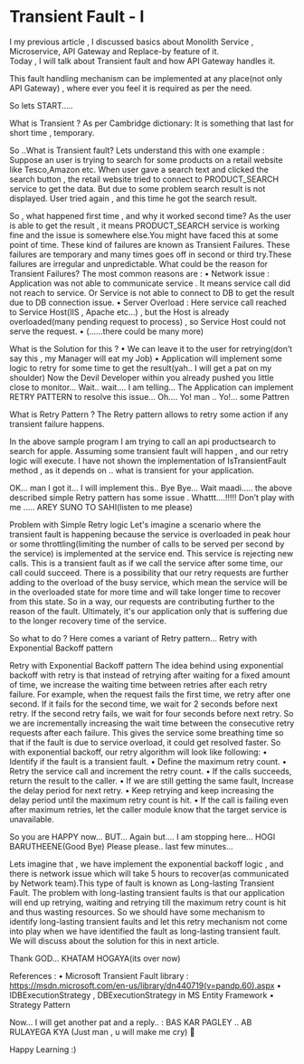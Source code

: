 # Transient Fault - I #  

I my previous article , I discussed basics about Monolith Service , Microservice, API Gateway and Replace-by feature of it.  
Today , I will talk about Transient fault and how API Gateway handles it. 

This fault handling mechanism can be implemented at any place(not only API Gateway) , where ever you feel it is required as per the need.  

So lets START…..  

What is Transient ?
As per Cambridge dictionary: It is something that last for short time , temporary.

So ..What is Transient fault?
Lets understand this with one example :
Suppose an user is trying to search for some products on a retail website like Tesco,Amazon etc.
When user gave a search text and clicked the search button , the retail website tried to connect to PRODUCT_SEARCH service to get the data.
But due to some problem search result is not displayed.
User tried again , and this time he got the search result.

So , what happened first time , and why it worked second time?
As the user is able to get the result , it means PRODUCT_SEARCH service is working fine and the issue is somewhere else.You might have faced this at some point of time.
These kind of failures are known as Transient Failures. These failures are temporary and many times goes off in second or third try.These failures are irregular and unpredictable.
What could be the reason for Transient Failures?
The most common reasons are :
•	Network issue : Application was not able to communicate service . It means service call did not reach to service. Or Service is not able to connect to DB to get the result due to DB connection issue.
•	Server Overload : Here service call reached to Service Host(IIS , Apache etc…) , but the Host is already overloaded(many pending request to process) , so Service Host could not serve the request.
•	(……there could be many more)

What is the Solution for this ?
•	We can leave it to the user for retrying(don’t say this , my Manager will eat my Job)
•	Application will implement some logic to retry for some time to get the result(yah.. I will get a pat on my shoulder)
Now the Devil Developer within you already pushed you little close to monitor…
Wait.. wait…. I am telling…
The Application can implement RETRY PATTERN to resolve this issue…
Oh…. Yo! man .. Yo!… some Pattren

What is Retry Pattern ?
The Retry pattern allows to retry some action if any transient failure happens.

In the above sample program I am trying to call an api productsearch to search for apple.
Assuming some transient fault will happen , and our retry logic will execute.
I have not shown the implementation of IsTransientFault method , as it depends on .. what is transient for your application.

OK… man I got it… I will implement this.. Bye Bye…
Wait maadi….. the above described simple Retry pattern has some issue . 
Whattt….!!!!! Don’t play with me ..…
AREY SUNO TO SAHI(listen to me please)

Problem with Simple Retry logic
Let's imagine a scenario where the transient fault is happening because the service is overloaded in peak hour or some throttling(limiting the number of calls to be served per second by the service) is implemented at the service end. 
This service is rejecting new calls. This is a transient fault as if we call the service after some time, our call could succeed. 
There is a possibility that our retry requests are further adding to the overload of the busy service, which mean the service will be in the overloaded state for more time and will take longer time to recover from this state.
So in a way, our requests are contributing further to the reason of the fault. Ultimately, it's our application only that is suffering due to the longer recovery time of the service.

So what to do ?
Here comes a variant of Retry pattern… Retry with Exponential Backoff pattern

Retry with Exponential Backoff pattern
The idea behind using exponential backoff with retry is that instead of retrying after waiting for a fixed amount of time, we increase the waiting time between retries after each retry failure.
For example, when the request fails the first time, we retry after one second. If it fails for the second time, we wait for 2 seconds before next retry. 
If the second retry fails, we wait for four seconds before next retry. So we are incrementally increasing the wait time between the consecutive retry requests after each failure. 
This gives the service some breathing time so that if the fault is due to service overload, it could get resolved faster.
So with exponential backoff, our retry algorithm will look like following:
•	Identify if the fault is a transient fault.
•	Define the maximum retry count.
•	Retry the service call and increment the retry count.
•	If the calls succeeds, return the result to the caller.
•	If we are still getting the same fault, Increase the delay period for next retry.
•	Keep retrying and keep increasing the delay period until the maximum retry count is hit.
•	If the call is failing even after maximum retries, let the caller module know that the target service is unavailable.

So you are HAPPY now…
BUT…
Again but…. I am stopping here… HOGI BARUTHEENE(Good Bye)
Please please.. last few minutes…

Lets imagine that , we have implement the exponential backoff logic , and there is network issue which will take 5 hours to recover(as communicated by Network team).This type of fault is known as Long-lasting Transient Fault.
The problem with long-lasting transient faults is that our application will end up retrying, waiting and retrying till the maximum retry count is hit and thus wasting resources.
So we should have some mechanism to identify long-lasting transient faults and let this retry mechanism not come into play when we have identified the fault as long-lasting transient fault.
We will discuss about the solution for this in next article.

Thank GOD… KHATAM HOGAYA(its over now)

References : 
•	Microsoft Transient Fault library : https://msdn.microsoft.com/en-us/library/dn440719(v=pandp.60).aspx
•	IDBExecutionStrategy , DBExecutionStrategy in MS Entity Framework
•	Strategy Pattern

Now… I will get another pat and a reply.. :
BAS KAR PAGLEY .. AB RULAYEGA KYA (Just man , u will make me cry) 

Happy Learning :)
